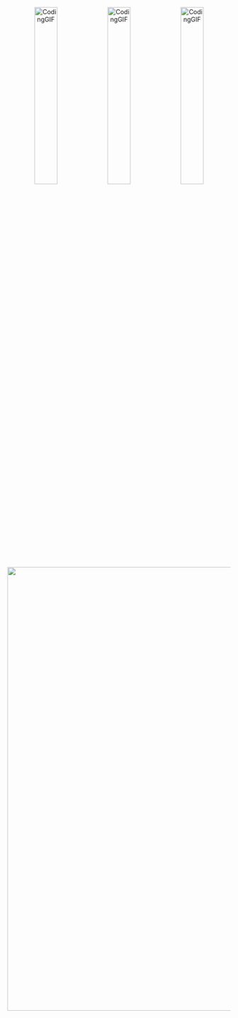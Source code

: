 <p align="center">
  <img src="https://analyticsindiamag.com/wp-content/uploads/2018/12/programming.gif" title="" alt="CodingGIF" align="center" width="32%">

<img src="https://analyticsindiamag.com/wp-content/uploads/2018/12/programming.gif" title="" alt="CodingGIF" align="center" width="32%">

<img src="https://analyticsindiamag.com/wp-content/uploads/2018/12/programming.gif" title="" alt="CodingGIF" align="center" width="32%">

</p>

<p align="center">
 <img  width="1000"
  src="https://cr-ss-service.azurewebsites.net/api/ScreenShot?widget=summary&username=vellt&badges=2&width=1000&show-avatar=false&style=--header-bg-color:%23000;--border-radius:0px;"/>
